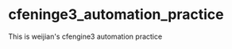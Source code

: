 cfeninge3_automation_practice
=============================

This is weijian's cfengine3 automation practice 